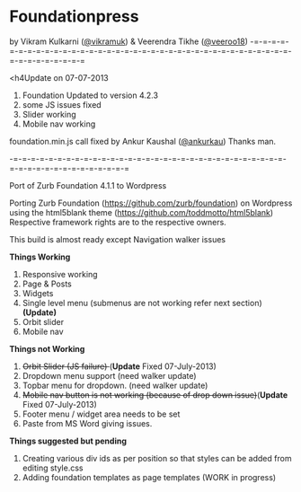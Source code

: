 <h1>Foundationpress</h1>
by Vikram Kulkarni (<a href="https://twitter.com/vikramuk">@vikramuk</a>) & Veerendra Tikhe (<a href="https://twitter.com/veeroo18">@veeroo18</a>)
-=-=-=-=-=-=-=-=-=-=-=-=-=-=-=-=-=-=-=-=-=-=-=-=-=-=-=-=-=-=-=-=-=-=-=-=-=-=-=-=-=-=-=-=-=

<h4Update on 07-07-2013</h4> <br>
1. Foundation Updated to version 4.2.3 <br>
2. some JS issues fixed <br>
3. Slider working <br>
4. Mobile nav working <br>

foundation.min.js call fixed by Ankur Kaushal (<a href="https://twitter.com/ankurkau">@ankurkau</a>) Thanks man. 

-=-=-=-=-=-=-=-=-=-=-=-=-=-=-=-=-=-=-=-=-=-=-=-=-=-=-=-=-=-=-=-=-=-=-=-=-=-=-=-=-=-=-=-=-=

Port of Zurb Foundation 4.1.1 to Wordpress 

Porting Zurb Foundation (https://github.com/zurb/foundation) on Wordpress using the html5blank theme (https://github.com/toddmotto/html5blank)
Respective framework rights are to the respective owners.

This build is almost ready except Navigation walker issues <br/>

<b>Things Working</b> <br>
1. Responsive working  <br>
2. Page & Posts <br>
3. Widgets <br>
4. Single level menu (submenus are not working refer next section)<br>
<strong>(Update)</strong> <br>
5. Orbit slider <br>
6. Mobile nav <br>

<b>Things not Working</b> <br>
1. <del>Orbit Slider (JS failure) </del> (<b>Update</b> Fixed 07-July-2013)<br> 
2. Dropdown menu support  (need walker update)<br>
3. Topbar menu for dropdown. (need walker update)<br>
4. <del>Mobile nav button is not working (because of drop down issue)</del>(<b>Update</b> Fixed 07-July-2013)<br>
5. Footer menu / widget area needs to be set<br>
6. Paste from MS Word giving issues.<br>


<b>Things suggested but pending </b> <br>
1. Creating various div ids as per position so that styles can be added from editing style.css <br>
2. Adding foundation templates as page templates (WORK in progress) <br>

